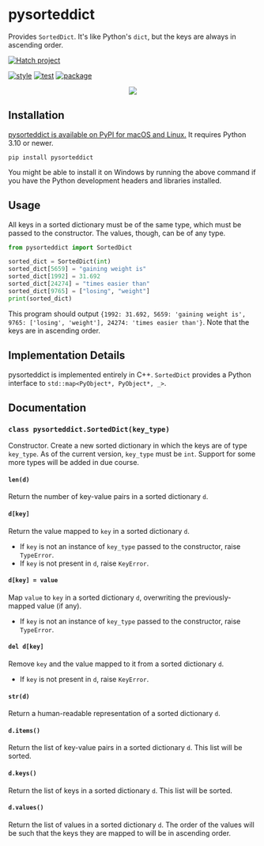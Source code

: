 # pysorteddict

Provides `SortedDict`. It's like Python's `dict`, but the keys are always in ascending order.

[![Hatch project](https://img.shields.io/badge/%F0%9F%A5%9A-Hatch-4051b5.svg)](https://github.com/pypa/hatch)

[![style](https://github.com/tfpf/pysorteddict/actions/workflows/style.yml/badge.svg)](https://github.com/tfpf/pysorteddict/actions/workflows/style.yml)
[![test](https://github.com/tfpf/pysorteddict/actions/workflows/test.yml/badge.svg)](https://github.com/tfpf/pysorteddict/actions/workflows/test.yml)
[![package](https://github.com/tfpf/pysorteddict/actions/workflows/package.yml/badge.svg)](https://github.com/tfpf/pysorteddict/actions/workflows/package.yml)

<p align="center">
 <img src="https://github.com/user-attachments/assets/e9d1e78e-c0fd-4d87-93f6-e293ddef31ba" />
</p>

## Installation

[pysorteddict is available on PyPI for macOS and Linux.](https://pypi.org/project/pysorteddict/) It requires Python 3.10 or newer.

```shell
pip install pysorteddict
```

You might be able to install it on Windows by running the above command if you have the Python development headers and
libraries installed.

## Usage

All keys in a sorted dictionary must be of the same type, which must be passed to the constructor. The values, though,
can be of any type.

```python
from pysorteddict import SortedDict

sorted_dict = SortedDict(int)
sorted_dict[5659] = "gaining weight is"
sorted_dict[1992] = 31.692
sorted_dict[24274] = "times easier than"
sorted_dict[9765] = ["losing", "weight"]
print(sorted_dict)
```

This program should output
`{1992: 31.692, 5659: 'gaining weight is', 9765: ['losing', 'weight'], 24274: 'times easier than'}`. Note that the keys
are in ascending order.

## Implementation Details

pysorteddict is implemented entirely in C++. `SortedDict` provides a Python interface to
`std::map<PyObject*, PyObject*, _>`.

## Documentation

### `class pysorteddict.SortedDict(key_type)`

Constructor. Create a new sorted dictionary in which the keys are of type `key_type`. As of the current version,
`key_type` must be `int`. Support for some more types will be added in due course.

#### `len(d)`

Return the number of key-value pairs in a sorted dictionary `d`.

#### `d[key]`

Return the value mapped to `key` in a sorted dictionary `d`.

* If `key` is not an instance of `key_type` passed to the constructor, raise `TypeError`.
* If `key` is not present in `d`, raise `KeyError`.

#### `d[key] = value`

Map `value` to `key` in a sorted dictionary `d`, overwriting the previously-mapped value (if any).

* If `key` is not an instance of `key_type` passed to the constructor, raise `TypeError`.

#### `del d[key]`

Remove `key` and the value mapped to it from a sorted dictionary `d`.

* If `key` is not present in `d`, raise `KeyError`.

#### `str(d)`

Return a human-readable representation of a sorted dictionary `d`.

#### `d.items()`

Return the list of key-value pairs in a sorted dictionary `d`. This list will be sorted.

#### `d.keys()`

Return the list of keys in a sorted dictionary `d`. This list will be sorted.

#### `d.values()`

Return the list of values in a sorted dictionary `d`. The order of the values will be such that the keys they are
mapped to will be in ascending order.
